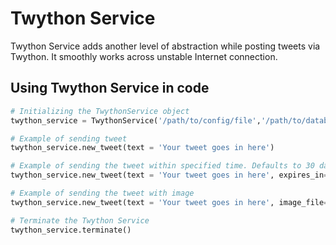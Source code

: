 Twython Service
===============
Twython Service adds another level of abstraction while posting tweets via Twython.
It smoothly works across unstable Internet connection.  

## Using Twython Service in code

`````python
# Initializing the TwythonService object
twython_service = TwythonService('/path/to/config/file','/path/to/database/file')

# Example of sending tweet
twython_service.new_tweet(text = 'Your tweet goes in here')

# Example of sending the tweet within specified time. Defaults to 30 days.
twython_service.new_tweet(text = 'Your tweet goes in here', expires_in=300)

# Example of sending the tweet with image 
twython_service.new_tweet(text = 'Your tweet goes in here', image_file='/path/to/image/file')

# Terminate the Twython Service 
twython_service.terminate()

`````